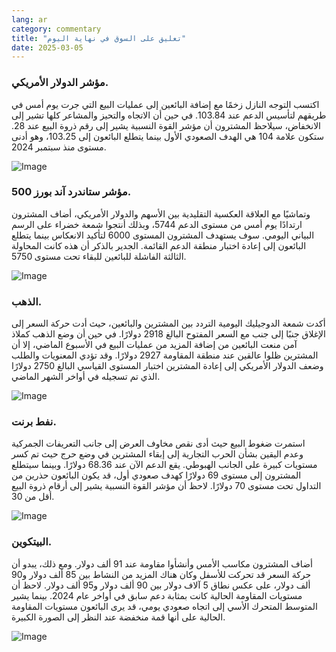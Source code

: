 ```yaml
---
lang: ar
category: commentary
title: "تعليق على السوق في نهاية اليوم"
date: 2025-03-05
---
```


### مؤشر الدولار الأمريكي.

اكتسب التوجه النازل زخمًا مع إضافة البائعين إلى عمليات البيع التي جرت يوم أمس في طريقهم لتأسيس الدعم عند 103.84. في حين أن الاتجاه والتحيز والمشاعر كلها تشير إلى الانخفاض، سيلاحظ المشترون أن مؤشر القوة النسبية يشير إلى رقم ذروة البيع عند 28. ستكون علامة 104 هي الهدف الصعودي الأول بينما يتطلع البائعون إلى 103.25، وهو أدنى مستوى منذ سبتمبر 2024.

![Image](https://markleighedu.github.io/img/Mar-2025/05-Mar-2025/usdindex.jpg)

### مؤشر ستاندرد آند بورز 500.

وتماشيًا مع العلاقة العكسية التقليدية بين الأسهم والدولار الأمريكي، أضاف المشترون ارتدادًا يوم أمس من مستوى الدعم 5744، وبذلك أنتجوا شمعة خضراء على الرسم البياني اليومي. سوف يستهدف المشترون المستوى 6000 لتأكيد الانعكاس بينما يتطلع البائعون إلى إعادة اختبار منطقة الدعم القائمة. الجدير بالذكر أن هذه كانت المحاولة الثالثة الفاشلة للبائعين للبقاء تحت مستوى 5750.

![Image](https://markleighedu.github.io/img/Mar-2025/05-Mar-2025/sp500.jpg)

### الذهب.

أكدت شمعة الدوجيليك اليومية التردد بين المشترين والبائعين، حيث أدت حركة السعر إلى الإغلاق جنبًا إلى جنب مع السعر المفتوح البالغ 2918 دولارًا. في حين أن وضع الذهب كملاذ آمن منعت البائعين من إضافة المزيد من عمليات البيع في الأسبوع الماضي، إلا أن المشترين ظلوا عالقين عند منطقة المقاومة 2927 دولارًا. وقد تؤدي المعنويات والطلب وضعف الدولار الأمريكي إلى إعادة المشترين اختبار المستوى القياسي البالغ 2750 دولارًا الذي تم تسجيله في أواخر الشهر الماضي.

![Image](https://markleighedu.github.io/img/Mar-2025/05-Mar-2025/gold.jpg)

### نفط برنت.

استمرت ضغوط البيع حيث أدى نقص مخاوف العرض إلى جانب التعريفات الجمركية وعدم اليقين بشأن الحرب التجارية إلى إبقاء المشترين في وضع حرج حيث تم كسر مستويات كبيرة على الجانب الهبوطي. يقع الدعم الآن عند 68.36 دولارًا. وبينما سيتطلع المشترون إلى مستوى 69 دولارًا كهدف صعودي أول، قد يكون البائعون حذرين من التداول تحت مستوى 70 دولارًا. لاحظ أن مؤشر القوة النسبية يشير إلى أرقام ذروة البيع أقل من 30.

![Image](https://markleighedu.github.io/img/Mar-2025/05-Mar-2025/brentoil.jpg)

### البيتكوين.

أضاف المشترون مكاسب الأمس وأنشأوا مقاومة عند 91 ألف دولار. ومع ذلك، يبدو أن حركة السعر قد تحركت للأسفل وكان هناك المزيد من النشاط بين 85 ألف دولار و90 ألف دولار، على عكس نطاق 5 آلاف دولار بين 90 ألف دولار و95 ألف دولار. لاحظ أن مستويات المقاومة الحالية كانت بمثابة دعم سابق في أواخر عام 2024. بينما يشير المتوسط المتحرك الأسي إلى اتجاه صعودي يومي، قد يرى البائعون مستويات المقاومة الحالية على أنها قمة منخفضة عند النظر إلى الصورة الكبيرة.

![Image](https://markleighedu.github.io/img/Mar-2025/05-Mar-2025/bitcoin.jpg)

